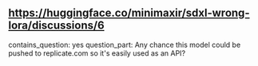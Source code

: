 ## https://huggingface.co/minimaxir/sdxl-wrong-lora/discussions/6

contains_question: yes
question_part: Any chance this model could be pushed to replicate.com so it's easily used as an API?
